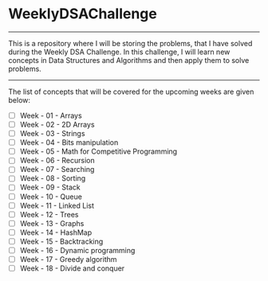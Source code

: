 # WeeklyDSAChallenge

---

This is a repository where I will be storing the problems, that I have solved during the Weekly DSA Challenge. In this challenge, I will learn new concepts in Data Structures and Algorithms and then apply them to solve problems.

---

The list of concepts that will be covered for the upcoming weeks are given below:

- [ ]  Week - 01 - Arrays
- [ ]  Week - 02 - 2D Arrays
- [ ]  Week - 03 - Strings
- [ ]  Week - 04 - Bits manipulation
- [ ]  Week - 05 - Math for Competitive Programming
- [ ]  Week - 06 - Recursion
- [ ]  Week - 07 - Searching
- [ ]  Week - 08 - Sorting
- [ ]  Week - 09 - Stack
- [ ]  Week - 10 - Queue
- [ ]  Week - 11 - Linked List
- [ ]  Week - 12 - Trees
- [ ]  Week - 13 - Graphs
- [ ]  Week - 14 - HashMap
- [ ]  Week - 15 - Backtracking
- [ ]  Week - 16 - Dynamic programming
- [ ]  Week - 17 - Greedy algorithm
- [ ]  Week - 18 - Divide and conquer
